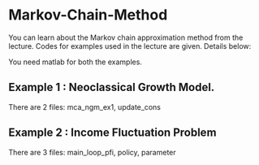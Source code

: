 # Markov-Chain-Method


You can learn about the Markov chain approximation method from the lecture.
Codes for examples used in the lecture are given. Details below:


You need matlab for both the examples.


## Example 1 : Neoclassical Growth Model.
There are 2 files:
mca_ngm_ex1,
update_cons





## Example 2 : Income Fluctuation Problem

There are 3 files:
main_loop_pfi,
policy,
parameter
